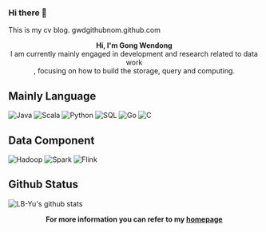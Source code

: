### Hi there 👋

<!--
**gwdgithubnom/gwdgithubnom** is a ✨ _special_ ✨ repository because its `README.md` (this file) appears on your GitHub profile.

Here are some ideas to get you started:

- 🔭 I’m currently working on ...
- 🌱 I’m currently learning ...
- 👯 I’m looking to collaborate on ...
- 🤔 I’m looking for help with ...
- 💬 Ask me about ...
- 📫 How to reach me: ...
- 😄 Pronouns: ...
- ⚡ Fun fact: ...
--
-->

This is my cv blog. gwdgithubnom.github.com

<p align="center">
  <strong>Hi, I'm Gong Wendong</strong> <br>
I am currently mainly engaged in development and research related to data work<br>, focusing on how to build the storage, query and computing. <br>
</p>

## Mainly Language

![Java](https://img.shields.io/badge/-Java-000000?style=flat&logo=java)
![Scala](https://img.shields.io/badge/-Scala-000000?style=flat&logo=scala)
![Python](https://img.shields.io/badge/-Python-000000?style=flat&logo=python)
![SQL](https://img.shields.io/badge/-SQL-000000?style=flat&logo=postgresql)
![Go](https://img.shields.io/badge/-go-000000?style=flat&logo=go)
![C](https://img.shields.io/badge/-C-000000?style=flat&logo=c)

## Data Component

![Hadoop](https://img.shields.io/badge/-Hadoop-000000?style=flat&logo=apache-hadoop)
![Spark](https://img.shields.io/badge/-Spark-000000?style=flat&logo=apache-spark)
![Flink](https://img.shields.io/badge/-Flink-000000?style=flat&logo=apache-flink)

## Github Status

![LB-Yu's github stats](https://github-readme-stats.vercel.app/api?username=gwdgithubnom&show_icons=true)

<p align="center">
  <strong>For more information you can refer to my <a href="https://gwdgithubnom.github.io/">homepage</a></strong>  
</p>
